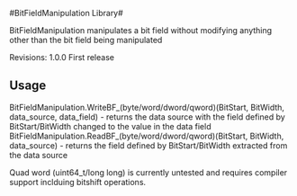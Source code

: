 #BitFieldManipulation Library#

BitFieldManipulation manipulates a bit field without modifying anything other than the bit field being manipulated

Revisions:
1.0.0	First release

## Usage

BitFieldManipulation.WriteBF_(byte/word/dword/qword)(BitStart, BitWidth, data_source, data_field) - returns the data source with the field defined by BitStart/BitWidth changed to the value in the data field
BitFieldManipulation.ReadBF_(byte/word/dword/qword)(BitStart, BitWidth, data_source) - returns the field defined by BitStart/BitWidth extracted from the data source

Quad word (uint64_t/long long) is currently untested and requires compiler support inclduing bitshift operations.